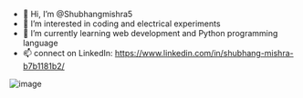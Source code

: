- 👋 Hi, I’m @Shubhangmishra5
- 👀 I’m interested in coding and electrical experiments
- 🌱 I’m currently learning web development and Python programming language
- 📫 connect on LinkedIn: https://www.linkedin.com/in/shubhang-mishra-b7b1181b2/ 

<!---
Shubhangmishra5/Shubhangmishra5 is a ✨ special ✨ repository because its `README.md` (this file) appears on your GitHub profile.
You can click the Preview link to take a look at your changes.
--->
![image](https://github.com/user-attachments/assets/5c17c95b-6060-486d-a098-3fb5f9fa30e1)
